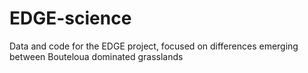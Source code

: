 # EDGE-science
Data and code for the EDGE project, focused on differences emerging between Bouteloua dominated grasslands
